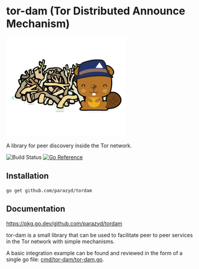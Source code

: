 tor-dam (Tor Distributed Announce Mechanism)
============================================

![tordam](contrib/tordam.png)

A library for peer discovery inside the Tor network.

![Build Status](https://github.com/parazyd/tordam/actions/workflows/go.yml/badge.svg)
[![Go Reference](https://pkg.go.dev/badge/github.com/parazyd/tordam.svg)](https://pkg.go.dev/github.com/parazyd/tordam)

Installation
------------

```
go get github.com/parazyd/tordam
```

Documentation
-------------

https://pkg.go.dev/github.com/parazyd/tordam

tor-dam is a small library that can be used to facilitate peer to peer
services in the Tor network with simple mechanisms.

A basic integration example can be found and reviewed in the form of
a single go file: [cmd/tor-dam/tor-dam.go](cmd/tor-dam/tor-dam.go).
